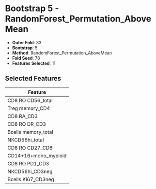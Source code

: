 # Bootstrap 5 - RandomForest_Permutation_AboveMean

- **Outer Fold**: 33
- **Bootstrap**: 5
- **Method**: RandomForest_Permutation_AboveMean
- **Fold Seed**: 78
- **Features Selected**: 11

## Selected Features

| Feature |
|---------|
| CD8 RO CD56_total |
| Treg memory_CD4 |
| CD8 RA_CD3 |
| CD8 RO DR_CD3 |
| Bcells memory_total |
| NKCD56hi_total |
| CD8 RO CD27_CD8 |
| CD14+16+mono_myeloid |
| CD8 RO PD1_CD3 |
| NKCD56hi_CD3neg |
| Bcells Ki67_CD3neg |
